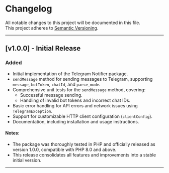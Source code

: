 # Changelog

All notable changes to this project will be documented in this file.  
This project adheres to [Semantic Versioning](https://semver.org/).

---

## [v1.0.0] - Initial Release
### Added
- Initial implementation of the Telegram Notifier package.
- `sendMessage` method for sending messages to Telegram, supporting `message`, `botToken`, `chatId`, and `parse_mode`.
- Comprehensive unit tests for the `sendMessage` method, covering:
  - Successful message sending.
  - Handling of invalid bot tokens and incorrect chat IDs.
- Basic error handling for API errors and network issues using `TelegramException`.
- Support for customizable HTTP client configuration (`clientConfig`).
- Documentation, including installation and usage instructions.

#### Notes:
- The package was thoroughly tested in PHP and officially released as version 1.0.0, compatible with PHP 8.0 and above.
- This release consolidates all features and improvements into a stable initial version.

---
